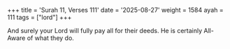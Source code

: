 +++
title = 'Surah 11, Verses 111'
date = '2025-08-27'
weight = 1584
ayah = 111
tags = ["lord"]
+++

And surely your Lord will fully pay all for their deeds. He is certainly All-Aware of what they do.